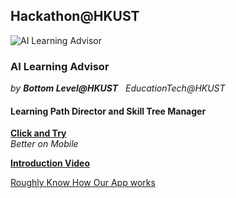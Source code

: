 ## Hackathon@HKUST
![AI Learning Advisor](https://github.com/shendeguize/Pics/blob/master/2018.04.22/%E5%BE%AE%E4%BF%A1%E5%9B%BE%E7%89%87_20180422123822.png)

### AI Learning Advisor
*by **Bottom Level@HKUST***   
*EducationTech@HKUST*
#### Learning Path Director and Skill Tree Manager

[**Click and Try**](http://3.jlusc.applinzi.com/index.html)   
*Better on Mobile*

[**Introduction Video**](https://www.youtube.com/watch?v=CGfrv5NVf5k)

[Roughly Know How Our App works](https://raw.githubusercontent.com/shendeguize/Hack-HKUST/master/doc/%E6%B5%81%E7%A8%8Bwith%E7%AE%97%E6%B3%95.md)
